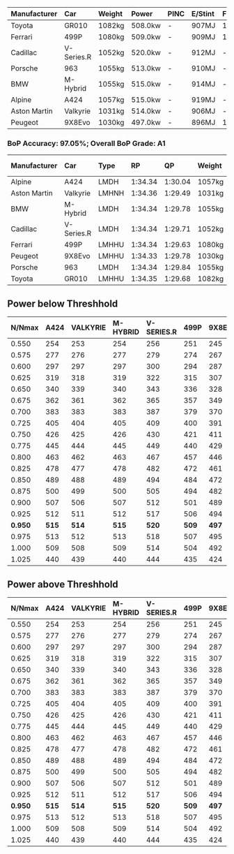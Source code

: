 | Manufacturer | Car        | Weight | Power   | PINC    | E/Stint | FDS     |
|:-|:-|:-|:-|:-|:-|:-|
| Toyota       | GR010      | 1082kg | 508.0kw |    -    | 907MJ   | 190kph  |
| Ferrari      | 499P       | 1080kg | 509.0kw |    -    | 909MJ   | 190kph  |
| Cadillac     | V-Series.R | 1052kg | 520.0kw |    -    | 912MJ   |    -    |
| Porsche      | 963        | 1055kg | 513.0kw |    -    | 910MJ   |    -    |
| BMW          | M-Hybrid   | 1055kg | 515.0kw |    -    | 914MJ   |    -    |
| Alpine       | A424       | 1057kg | 515.0kw |    -    | 919MJ   |    -    |
| Aston Martin | Valkyrie   | 1031kg | 514.0kw |    -    | 906MJ   |    -    |
| Peugeot      | 9X8Evo     | 1030kg | 497.0kw |    -    | 896MJ   | 190kph  |

### BoP Accuracy: 97.05%; Overall BoP Grade: A1
| Manufacturer | Car        | Type  | RP      | QP      | Weight | Power¹  | Threshhold | PINC    | Power²   | E/Stint | AVG Vmax  | FDS     | RDLC | L/Stint | BOP-Grade | Model Accuracy | Model Points | Match%  | SimDiff |
|:-|:-|:-|:-|:-|:-|:-|:-|:-|:-|:-|:-|:-|:-|:-|:-|:-|:-|:-|:-|
| Alpine       | A424       | LMDH  | 1:34.34 | 1:30.04 | 1057kg | 515.0kw | 0.0kph     |    -    | 515.00kw |  919MJ  | 298.11kph |    -    | 1.02 | 37      | ~A1       | 99.31%         | 2573         | 99.92%  | -0.06   |
| Aston Martin | Valkyrie   | LMHNH | 1:34.36 | 1:29.49 | 1031kg | 514.0kw | 0.0kph     |    -    | 514.00kw |  906MJ  | 301.20kph |    -    | 1.04 | 37      | +B2       | 100.00%        | 630          | 81.12%  | +0.01   |
| BMW          | M-Hybrid   | LMDH  | 1:34.34 | 1:29.78 | 1055kg | 515.0kw | 0.0kph     |    -    | 515.00kw |  914MJ  | 300.18kph |    -    | 1.02 | 37      | ~A1       | 99.41%         | 2544         | 100.00% | -0.10   |
| Cadillac     | V-Series.R | LMDH  | 1:34.34 | 1:29.71 | 1052kg | 520.0kw | 0.0kph     |    -    | 520.00kw |  912MJ  | 302.70kph |    -    | 1.02 | 37      | ~A1       | 99.30%         | 4946         | 99.21%  | +0.14   |
| Ferrari      | 499P       | LMHHU | 1:34.34 | 1:29.63 | 1080kg | 509.0kw | 0.0kph     |    -    | 509.00kw |  909MJ  | 298.88kph | 190kph  | 1.02 | 37      | ~A1       | 100.00%        | 8223         | 100.00% | +0.00   |
| Peugeot      | 9X8Evo     | LMHHU | 1:34.33 | 1:29.78 | 1030kg | 497.0kw | 0.0kph     |    -    | 497.00kw |  896MJ  | 307.16kph | 190kph  | 1.02 | 37      | ~A1       | 96.77%         | 2307         | 96.76%  | +0.11   |
| Porsche      | 963        | LMDH  | 1:34.34 | 1:29.84 | 1055kg | 513.0kw | 0.0kph     |    -    | 513.00kw |  910MJ  | 299.28kph |    -    | 1.02 | 37      | ~A1       | 99.86%         | 11699        | 100.00% | -0.11   |
| Toyota       | GR010      | LMHHU | 1:34.35 | 1:29.68 | 1082kg | 508.0kw | 0.0kph     |    -    | 508.00kw |  907MJ  | 297.47kph | 190kph  | 1.02 | 37      | ~A1       | 99.63%         | 6190         | 99.42%  | +0.00   |

## Power below Threshhold
| N/Nmax    | A424    | VALKYRIE | M-HYBRID | V-SERIES.R | 499P    | 9X8EVO  | 963     | GR010   |
|:-|:-|:-|:-|:-|:-|:-|:-|:-|
|  0.550    |  254    |  253     |  254     |  256       |  251    |  245    |  253    |  250    |
|  0.575    |  277    |  276     |  277     |  279       |  274    |  267    |  276    |  273    |
|  0.600    |  297    |  297     |  297     |  300       |  294    |  287    |  296    |  293    |
|  0.625    |  319    |  318     |  319     |  322       |  315    |  307    |  317    |  314    |
|  0.650    |  340    |  339     |  340     |  343       |  336    |  328    |  338    |  335    |
|  0.675    |  362    |  361     |  362     |  365       |  357    |  349    |  360    |  357    |
|  0.700    |  383    |  383     |  383     |  387       |  379    |  370    |  382    |  378    |
|  0.725    |  405    |  404     |  405     |  409       |  400    |  391    |  403    |  399    |
|  0.750    |  426    |  425     |  426     |  430       |  421    |  411    |  424    |  420    |
|  0.775    |  445    |  444     |  445     |  449       |  440    |  429    |  443    |  439    |
|  0.800    |  463    |  462     |  463     |  467       |  457    |  446    |  461    |  456    |
|  0.825    |  478    |  477     |  478     |  482       |  472    |  461    |  476    |  471    |
|  0.850    |  489    |  488     |  489     |  494       |  484    |  472    |  487    |  483    |
|  0.875    |  500    |  499     |  500     |  505       |  494    |  482    |  498    |  493    |
|  0.900    |  507    |  506     |  507     |  512       |  501    |  489    |  505    |  500    |
|  0.925    |  512    |  511     |  512     |  517       |  506    |  494    |  510    |  505    |
| **0.950** | **515** | **514**  | **515**  | **520**    | **509** | **497** | **513** | **508** |
|  0.975    |  513    |  512     |  513     |  518       |  507    |  495    |  511    |  506    |
|  1.000    |  509    |  508     |  509     |  514       |  504    |  492    |  507    |  503    |
|  1.025    |  440    |  439     |  440     |  444       |  435    |  424    |  438    |  434    |

## Power above Threshhold
| N/Nmax    | A424    | VALKYRIE | M-HYBRID | V-SERIES.R | 499P    | 9X8EVO  | 963     | GR010   |
|:-|:-|:-|:-|:-|:-|:-|:-|:-|
|  0.550    |  254    |  253     |  254     |  256       |  251    |  245    |  253    |  250    |
|  0.575    |  277    |  276     |  277     |  279       |  274    |  267    |  276    |  273    |
|  0.600    |  297    |  297     |  297     |  300       |  294    |  287    |  296    |  293    |
|  0.625    |  319    |  318     |  319     |  322       |  315    |  307    |  317    |  314    |
|  0.650    |  340    |  339     |  340     |  343       |  336    |  328    |  338    |  335    |
|  0.675    |  362    |  361     |  362     |  365       |  357    |  349    |  360    |  357    |
|  0.700    |  383    |  383     |  383     |  387       |  379    |  370    |  382    |  378    |
|  0.725    |  405    |  404     |  405     |  409       |  400    |  391    |  403    |  399    |
|  0.750    |  426    |  425     |  426     |  430       |  421    |  411    |  424    |  420    |
|  0.775    |  445    |  444     |  445     |  449       |  440    |  429    |  443    |  439    |
|  0.800    |  463    |  462     |  463     |  467       |  457    |  446    |  461    |  456    |
|  0.825    |  478    |  477     |  478     |  482       |  472    |  461    |  476    |  471    |
|  0.850    |  489    |  488     |  489     |  494       |  484    |  472    |  487    |  483    |
|  0.875    |  500    |  499     |  500     |  505       |  494    |  482    |  498    |  493    |
|  0.900    |  507    |  506     |  507     |  512       |  501    |  489    |  505    |  500    |
|  0.925    |  512    |  511     |  512     |  517       |  506    |  494    |  510    |  505    |
| **0.950** | **515** | **514**  | **515**  | **520**    | **509** | **497** | **513** | **508** |
|  0.975    |  513    |  512     |  513     |  518       |  507    |  495    |  511    |  506    |
|  1.000    |  509    |  508     |  509     |  514       |  504    |  492    |  507    |  503    |
|  1.025    |  440    |  439     |  440     |  444       |  435    |  424    |  438    |  434    |
